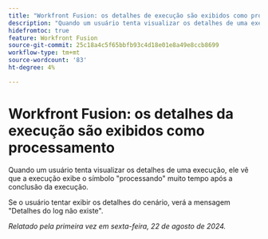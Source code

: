 ```yaml
---
title: "Workfront Fusion: os detalhes de execução são exibidos como processamento"
description: "Quando um usuário tenta visualizar os detalhes de uma execução, ele vê que a execução exibe o símbolo de processamento muito tempo após a conclusão da execução."
hidefromtoc: true
feature: Workfront Fusion
source-git-commit: 25c18a4c5f65bbfb93c4d18e01e8a49e8ccb8699
workflow-type: tm+mt
source-wordcount: '83'
ht-degree: 4%

---
```



# Workfront Fusion: os detalhes da execução são exibidos como processamento

Quando um usuário tenta visualizar os detalhes de uma execução, ele vê que a execução exibe o símbolo &quot;processando&quot; muito tempo após a conclusão da execução.

Se o usuário tentar exibir os detalhes do cenário, verá a mensagem &quot;Detalhes do log não existe&quot;.

_Relatado pela primeira vez em sexta-feira, 22 de agosto de 2024._
